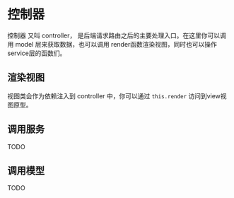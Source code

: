 # 控制器

控制器 又叫 controller， 是后端请求路由之后的主要处理入口。在这里你可以调用 model 层来获取数据，也可以调用 render函数渲染视图，同时也可以操作service层的函数们。


## 渲染视图

视图类会作为依赖注入到 controller 中，你可以通过 `this.render` 访问到view视图原型。

## 调用服务

TODO

## 调用模型

TODO
